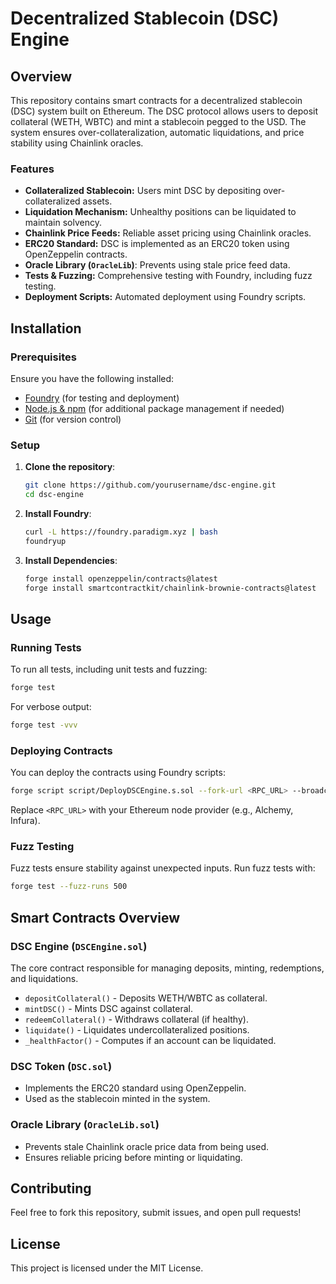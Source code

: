 # Decentralized Stablecoin (DSC) Engine

## Overview
This repository contains smart contracts for a decentralized stablecoin (DSC) system built on Ethereum. The DSC protocol allows users to deposit collateral (WETH, WBTC) and mint a stablecoin pegged to the USD. The system ensures over-collateralization, automatic liquidations, and price stability using Chainlink oracles.

### Features
- **Collateralized Stablecoin:** Users mint DSC by depositing over-collateralized assets.
- **Liquidation Mechanism:** Unhealthy positions can be liquidated to maintain solvency.
- **Chainlink Price Feeds:** Reliable asset pricing using Chainlink oracles.
- **ERC20 Standard:** DSC is implemented as an ERC20 token using OpenZeppelin contracts.
- **Oracle Library (`OracleLib`)**: Prevents using stale price feed data.
- **Tests & Fuzzing:** Comprehensive testing with Foundry, including fuzz testing.
- **Deployment Scripts:** Automated deployment using Foundry scripts.

## Installation

### Prerequisites
Ensure you have the following installed:
- [Foundry](https://book.getfoundry.sh/getting-started/installation) (for testing and deployment)
- [Node.js & npm](https://nodejs.org/) (for additional package management if needed)
- [Git](https://git-scm.com/) (for version control)

### Setup

1. **Clone the repository**:
   ```sh
   git clone https://github.com/yourusername/dsc-engine.git
   cd dsc-engine
   ```

2. **Install Foundry**:
   ```sh
   curl -L https://foundry.paradigm.xyz | bash
   foundryup
   ```

3. **Install Dependencies**:
   ```sh
   forge install openzeppelin/contracts@latest
   forge install smartcontractkit/chainlink-brownie-contracts@latest
   ```

## Usage

### Running Tests
To run all tests, including unit tests and fuzzing:
```sh
forge test
```

For verbose output:
```sh
forge test -vvv
```

### Deploying Contracts
You can deploy the contracts using Foundry scripts:
```sh
forge script script/DeployDSCEngine.s.sol --fork-url <RPC_URL> --broadcast
```
Replace `<RPC_URL>` with your Ethereum node provider (e.g., Alchemy, Infura).

### Fuzz Testing
Fuzz tests ensure stability against unexpected inputs. Run fuzz tests with:
```sh
forge test --fuzz-runs 500
```

## Smart Contracts Overview

### **DSC Engine (`DSCEngine.sol`)**
The core contract responsible for managing deposits, minting, redemptions, and liquidations.

- `depositCollateral()` - Deposits WETH/WBTC as collateral.
- `mintDSC()` - Mints DSC against collateral.
- `redeemCollateral()` - Withdraws collateral (if healthy).
- `liquidate()` - Liquidates undercollateralized positions.
- `_healthFactor()` - Computes if an account can be liquidated.

### **DSC Token (`DSC.sol`)**
- Implements the ERC20 standard using OpenZeppelin.
- Used as the stablecoin minted in the system.

### **Oracle Library (`OracleLib.sol`)**
- Prevents stale Chainlink oracle price data from being used.
- Ensures reliable pricing before minting or liquidating.

## Contributing
Feel free to fork this repository, submit issues, and open pull requests!

## License
This project is licensed under the MIT License.
